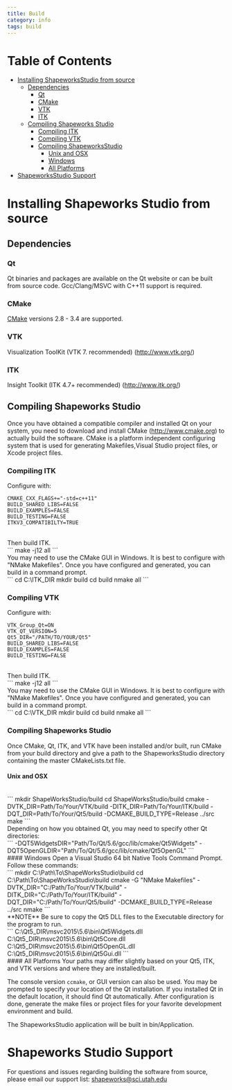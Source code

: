 ```yaml
---
title: Build
category: info
tags: build
---
```


Table of Contents
=================

* [Installing ShapeworksStudio from source](#installing-shapeworks-studio-from-source)
    * [Dependencies](#dependencies)
        * [Qt](#qt)
        * [CMake](#cmake)
        * [VTK](#vtk)
        * [ITK](#itk)
    * [Compiling Shapeworks Studio](#compiling-shapeworks-studio)
        * [Compiling ITK](#compiling-itk)
        * [Compiling VTK](#compiling-vtk)
        * [Compiling ShapeworksStudio](#compiling-shapeworks-studio-1)
            * [Unix and OSX](#unix-and-osx)
            * [Windows](#windows-1)
            * [All Platforms](#all-platforms)
* [ShapeworksStudio Support](#shapeworks-studio-support)

<!-- Created by [gh-md-toc](https://github.com/ekalinin/github-markdown-toc) -->

# Installing Shapeworks Studio from source

## Dependencies

### Qt

Qt binaries and packages are available on the Qt website or can be built 
from source code. Gcc/Clang/MSVC with C++11 support is required.

### CMake

[CMake](https://cmake.org/) versions 2.8 - 3.4 are supported.

### VTK

Visualization ToolKit (VTK 7. recommended) (http://www.vtk.org/)

### ITK

Insight Toolkit (ITK 4.7+ recommended) (http://www.itk.org/)


## Compiling Shapeworks Studio

Once you have obtained a compatible compiler and installed Qt on your system, you need to
download and install CMake (http://www.cmake.org) to actually build the software.
CMake is a platform independent configuring system that is used for generating Makefiles,Visual Studio project files, or Xcode project files.

### Compiling ITK

Configure with:
<br/>
```
CMAKE_CXX_FLAGS+="-std=c++11"
BUILD_SHARED_LIBS=FALSE
BUILD_EXAMPLES=FALSE
BUILD_TESTING=FALSE
ITKV3_COMPATIBILTY=TRUE
```
<br/>
Then build ITK.
<br/>
```
make -j12 all
```
<br/>
You may need to use the CMake GUI in Windows. It is best to configure with "NMake Makefiles". Once you have configured and generated, you can build in a command prompt.
<br/>
```
cd C:\ITK_DIR
mkdir build
cd build
nmake all
```
<br/>

### Compiling VTK

Configure with:
<br/>
```
VTK_Group_Qt=ON
VTK_QT_VERSION=5
Qt5_DIR="/PATH/TO/YOUR/Qt5"
BUILD_SHARED_LIBS=FALSE
BUILD_EXAMPLES=FALSE
BUILD_TESTING=FALSE
```
<br/>
Then build ITK.
<br/>
```
make -j12 all
```
<br/>
You may need to use the CMake GUI in Windows. It is best to configure with "NMake Makefiles". Once you have configured and generated, you can build in a command prompt.
<br/>
```
cd C:\VTK_DIR
mkdir build
cd build
nmake all
```
<br/>

### Compiling Shapeworks Studio
Once CMake, Qt, ITK, and VTK have been installed and/or built, run CMake from your build directory and give a path to the ShapeworksStudio directory containing the master CMakeLists.txt file.

#### Unix and OSX
<br/>
```
mkdir ShapeWorksStudio/build
cd ShapeWorksStudio/build
cmake -DVTK_DIR=Path/To/Your/VTK/build -DITK_DIR=Path/To/Your/ITK/build -DQT_DIR=Path/To/Your/Qt5/build -DCMAKE_BUILD_TYPE=Release ../src
make
```
<br/>
Depending on how you obtained Qt, you may need to specify other Qt directories:
<br/>
```
-DQT5WidgetsDIR="Path/To/Qt/5.6/gcc/lib/cmake/Qt5Widgets"
-DQT5OpenGLDIR="Path/To/Qt/5.6/gcc/lib/cmake/Qt5OpenGL"
```
<br/>
#### Windows
Open a Visual Studio 64 bit Native Tools Command Prompt.
Follow these commands:
<br/>
```
mkdir C:\Path\To\ShapeWorksStudio\build
cd C:\Path\To\ShapeWorksStudio\build
cmake -G "NMake Makefiles" -DVTK_DIR="C:/Path/To/Your/VTK/build" -DITK_DIR="C:/Path/To/Your/ITK/build" -DQT_DIR="C:/Path/To/Your/Qt5/build" -DCMAKE_BUILD_TYPE=Release ../src
nmake
```
<br/>
**NOTE** Be sure to copy the Qt5 DLL files to the Executable directory for the program to run.
<br/>
```
C:\Qt5_DIR\msvc2015\5.6\bin\Qt5Widgets.dll
C:\Qt5_DIR\msvc2015\5.6\bin\Qt5Core.dll
C:\Qt5_DIR\msvc2015\5.6\bin\Qt5OpenGL.dll
C:\Qt5_DIR\msvc2015\5.6\bin\Qt5Gui.dll
```
<br/>
#### All Platforms
Your paths may differ slightly based on your Qt5, ITK, and VTK versions and where they are installed/built.

The console version ``ccmake``, or GUI version can also be used.
You may be prompted to specify your location of the Qt installation.
If you installed Qt in the default location, it should find Qt automatically.
After configuration is done, generate the make files or project files for your favorite
development environment and build.

The ShapeworksStudio application will be built in bin/Application.

# Shapeworks Studio Support

For questions and issues regarding building the software from source,
    please email our support list: [shapeworks@sci.utah.edu](mailto:shapeworks@sci.utah.edu)
